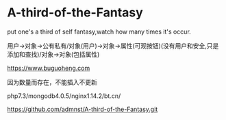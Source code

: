 # A-third-of-the-Fantasy

put one's a third of self fantasy,watch how many times it's occur.
  
用户->对象->公有私有/对象(用户)->对象->属性(可观按钮)(没有用户和安全,只是添加和查找)/对象->对象(包括属性)
  
https://www.buguoheng.com

因为数量而存在，不能插入不更新

php7.3/mongodb4.0.5/nginx1.14.2/bt.cn/

https://github.com/admnst/A-third-of-the-Fantasy.git
